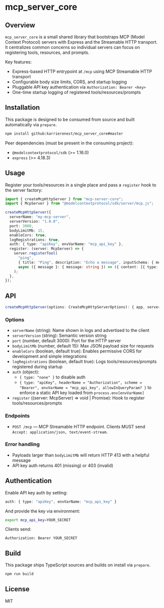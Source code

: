 # mcp_server_core

## Overview

`mcp_server_core` is a small shared library that bootstraps MCP (Model Context Protocol) servers with Express and the Streamable HTTP transport. It centralizes common concerns so individual servers can focus on registering tools, resources, and prompts.

Key features:
- Express-based HTTP entrypoint at `/mcp` using MCP Streamable HTTP transport
- Configurable body size limits, CORS, and startup logging
- Pluggable API key authentication via `Authorization: Bearer <key>`
- One-time startup logging of registered tools/resources/prompts

## Installation

This package is designed to be consumed from source and built automatically via `prepare`.

```bash
npm install github:karrierenest/mcp_server_core#master
```

Peer dependencies (must be present in the consuming project):
- `@modelcontextprotocol/sdk` (>= 1.16.0)
- `express` (>= 4.18.3)

## Usage

Register your tools/resources in a single place and pass a `register` hook to the server factory:

```ts
import { createMcpHttpServer } from "mcp-server-core";
import { McpServer } from "@modelcontextprotocol/sdk/server/mcp.js";

createMcpHttpServer({
  serverName: "my-mcp-server",
  serverVersion: "1.0.0",
  port: 3000,
  bodyLimitMb: 15,
  enableCors: true,
  logRegistrations: true,
  auth: { type: "apiKey", envVarName: "mcp_api_key" },
  register: (server: McpServer) => {
    server.registerTool(
      "ping",
      { title: "Ping", description: "Echo a message", inputSchema: { message: { type: "string" } } },
      async ({ message }: { message: string }) => ({ content: [{ type: "text", text: `pong: ${message}` }] }),
    );
  },
});
```

## API

```ts
createMcpHttpServer(options: CreateMcpHttpServerOptions): { app, server }
```

### Options
- `serverName` (string): Name shown in logs and advertised to the client
- `serverVersion` (string): Semantic version string
- `port` (number, default 3000): Port for the HTTP server
- `bodyLimitMb` (number, default 15): Max JSON payload size for requests
- `enableCors` (boolean, default true): Enables permissive CORS for development and simple integrations
- `logRegistrations` (boolean, default true): Logs tools/resources/prompts registered during startup
- `auth` (object):
  - `{ type: "none" }` to disable auth
  - `{ type: "apiKey", headerName = "Authorization", scheme = "Bearer", envVarName = "mcp_api_key", allowInQueryParam? }` to enforce a static API key loaded from `process.env[envVarName]`
- `register` ((server: McpServer) => void | Promise<void>): Hook to register tools/resources/prompts

### Endpoints
- `POST /mcp` — MCP Streamable HTTP endpoint. Clients MUST send `Accept: application/json, text/event-stream`.

### Error handling
- Payloads larger than `bodyLimitMb` will return HTTP 413 with a helpful message
- API key auth returns 401 (missing) or 403 (invalid)

## Authentication

Enable API key auth by setting:

```ts
auth: { type: "apiKey", envVarName: "mcp_api_key" }
```

And provide the key via environment:

```bash
export mcp_api_key=YOUR_SECRET
```

Clients send:

```http
Authorization: Bearer YOUR_SECRET
```

## Build

This package ships TypeScript sources and builds on install via `prepare`.

```bash
npm run build
```

## License

MIT


